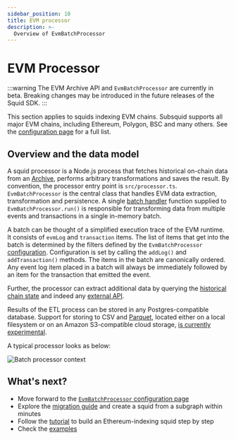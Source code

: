 ```yaml
---
sidebar_position: 10
title: EVM processor
description: >-
  Overview of EvmBatchProcessor
---
```


# EVM Processor

:::warning
The EVM Archive API and `EvmBatchProcessor` are currently in beta. Breaking changes may be introduced in the future releases of the Squid SDK.
:::

This section applies to squids indexing EVM chains. Subsquid supports all major EVM chains, including Ethereum, Polygon, BSC and many others. See the [configuration page](/evm-indexing/configuration) for a full list.

## Overview and the data model

A squid processor is a Node.js process that fetches historical on-chain data from an [Archive](/archives), performs arbitrary transformations and saves the result. By convention, the processor entry point is `src/processor.ts`. `EvmBatchProcessor` is the central class that handles EVM data extraction, transformation and persistence. A single [batch handler](/basics/batch-processing) function supplied to `EvmBatchProcessor.run()` is responsible for transforming data from multiple events and transactions in a single in-memory batch.

A batch can be thought of a simplified execution trace of the EVM runtime. It consists of `evmLog` and `transaction` items. The list of items that get into the batch is determined by the filters defined by the `EvmBatchProcessor` [configuration](/evm-indexing/configuration). Configuration is set by calling the `addLog()` and `addTransaction()` methods. The items in the batch are canonically ordered. Any event log item placed in a batch will always be immediately followed by an item for the transaction that emitted the event.

Further, the processor can extract additional data by querying the [historical chain state](/evm-indexing/query-state) and indeed any [external API](https://github.com/subsquid/squid-external-api-example).

Results of the ETL process can be stored in any Postgres-compatible database. Support for storing to CSV and [Parquet](https://parquet.apache.org), located either on a local filesystem or on an Amazon S3-compatible cloud storage, [is currently experimental](https://github.com/subsquid/squid-file-store).

A typical processor looks as below:

![Batch processor context](</img/batch-context.png>)

## What's next?

- Move forward to the [`EvmBatchProcessor` configuration page](/evm-indexing/configuration)
- Explore the [migration guide](/migrate/migrate-subgraph/) and create a squid from a subgraph within minutes
- Follow the [tutorial](/tutorials/create-an-ethereum-processing-squid/) to build an Ethereum-indexing squid step by step
- Check the [examples](/examples)
